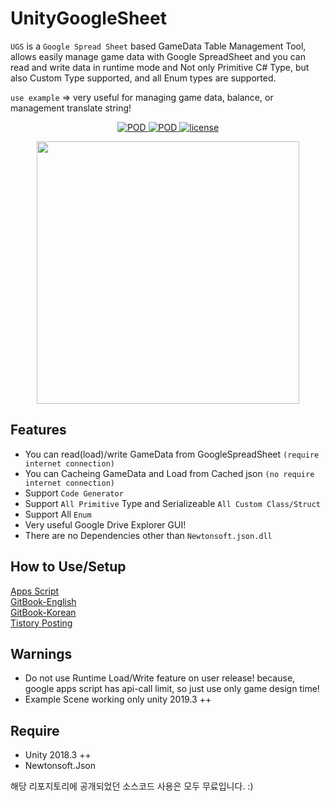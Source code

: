 
 
 
 
 
# UnityGoogleSheet 

`UGS` is a `Google Spread Sheet` based GameData Table Management Tool, allows easily manage game data with Google SpreadSheet and you can read and write data in runtime mode and Not only Primitive C# Type, but also Custom Type  supported, and all Enum types are supported. 

`use example` => very useful for managing game data, balance, or management translate string!
<p align="center">
    <a href="https://github.com/shlifedev/UnityGoogleSheet/release">
        <img src="https://img.shields.io/badge/release-v.0.1.2-green.svg"
             alt="POD">
    </a>
    <a href="https://github.com/shlifedev/UnityGoogleSheet/release">
        <img src="https://img.shields.io/badge/support-unity2018.3++-red.svg"
             alt="POD">
    </a>
    <a href="https://opensource.org/licenses/MIT">
        <img src="https://img.shields.io/badge/license-MIT-orange.svg"
             alt="license">
    </a> 
</p>

<p align="center"> <img src="https://i.imgur.com/PBgclRh.png" width=420px> </p>

 
 
## Features
 - You can read(load)/write GameData from GoogleSpreadSheet `(require internet connection)`
 - You can Cacheing GameData and Load from Cached json  `(no require internet connection)`  
 - Support `Code Generator` 
 - Support `All Primitive` Type and Serializeable `All Custom Class/Struct`
 - Support All `Enum`
 - Very useful Google Drive Explorer GUI!
 - There are no Dependencies other than `Newtonsoft.json.dll`

## How to Use/Setup
[Apps Script](https://script.google.com/d/1XukliHOlfrmX26xvYEA3r2ZBaRoRh7baWLvDv56e9Ix3eIBBF1VDyq2W/edit?usp=drive_web)  
[GitBook-English](https://shlifedev.gitbook.io/unitygooglesheet/v/english/)  
[GitBook-Korean](https://shlifedev.gitbook.io/unitygooglesheet/)  
[Tistory Posting](https://shlifedev.tistory.com/33) 

## Warnings 
 - Do not use Runtime Load/Write feature on user release! because, google apps script has api-call limit, so just use only game design time!
 - Example Scene working only unity 2019.3 ++
## Require
  - Unity 2018.3 ++
  - Newtonsoft.Json   
  
 
 

해당 리포지토리에 공개되었던 소스코드 사용은 모두 무료입니다. :) 
